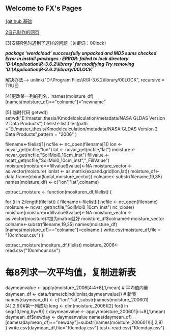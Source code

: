 ## Welcome to FX's Pages

[1git hub 基础](https://cherchn.github.io/git_notes/)

[2自己制作的网页](https://cherchn.github.io/west/)

[3]安装R包时遇到了这样的问题（关键词：00lock）

***package ‘wordcloud’ successfully unpacked and MD5 sums checked Error in install.packages : ERROR: failed to lock directory ‘D:\Application\R-3.6.2\library’ for modifying Try removing ‘D:\Application\R-3.6.2\library/00LOCK’***

解决办法--> unlink("D:\\Program Files\\R\\R-3.6.2\\library/00LOCK", recursive = TRUE)

[4]更改某一列的列名，names(moisture_df)[names(moisture_df)=="colname"]="newname"

[5] 临时代码
getwd()
setwd("E:/master_thesis/Kmodelcalculation/metadata/NASA GLDAS Version 2 Data Products")
filelist<-list.files(path ="E:/master_thesis/Kmodelcalculation/metadata/NASA GLDAS Version 2 Data Products",pattern = "2006" )

filename<-filelist[1]
ncfile <- nc_open(filename[1])
lon <- ncvar_get(ncfile,"lon")
lat <- ncvar_get(ncfile,"lat")
moisture <- ncvar_get(ncfile,"SoilMoi0_10cm_inst")
fillvalue <- ncatt_get(ncfile,"SoilMoi0_10cm_inst","_FillValue")
moisture[moisture==fillvalue$value]<-NA
moisture_vector <- as.vector(moisture)
lonlat <- as.matrix(expand.grid(lon,lat))
moisture_df<-data.frame(cbind(lonlat,moisture_vector))
colname<-substr(filename,19,35)
names(moisture_df) <- c("lon","lat",colname)

extract_moisture <- function(mosituren_df,filelist)
  {
  
  for (i in 2:length(filelist)) {
      filename<-filelist[i]
      ncfile <- nc_open(filename)
      moisture <- ncvar_get(ncfile,"SoilMoi0_10cm_inst")
      nc_close()
      moisture[moisture==fillvalue$value]<-NA
      moisture_vector <- as.vector(moisture)#提为matrix就好
      moisture_df$colname<-moisture_vector
      colname<-substr(filename,19,35)
      names(moisture_df)[names(moisture_df)=="colname"]=colname
      }
  write.csv(moisture_df,file = "10cmhour.csv")
}

extract_moisture(mositure_df,filelist)
moisture_2006<-read.csv("10cmhour.csv")

# 每8列求一次平均值，复制进新表

daymeanvalue <- apply(moisture_2006[4:4+8],1,mean) # 平均值向量
daymean_df <- data.frame(cbind(lonlat,daymeanvalue)) # 新表
names(daymean_df) <- c("lon","lat",substr(names(moisture_200601)[4],2,9))#第一列成功 
leng <- dim(moisture_2006)[2]
for(i in seq(13,leng,by=8))
{
  daymeanvalue <- apply(moisture_200601[i:i+8],1,mean)
  daymean_df$newday <- daymeanvalue
  names(daymean_df)[names(daymean_df)=="newday"]=substr(names(moisture_200601)[i],2,9)
}
write.csv(daymean_df,file="10cmday.csv")
test<-read.csv("10cmday.csv")



